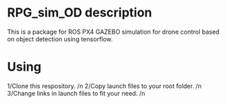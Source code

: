# RPG_sim_OD description
This is  a package for ROS PX4 GAZEBO simulation for drone control based on object detection using tensorflow.
# Using
1/Clone this respository. /n
2/Copy launch files to your root folder. /n
3/Change links in launch files to fit your need. /n
